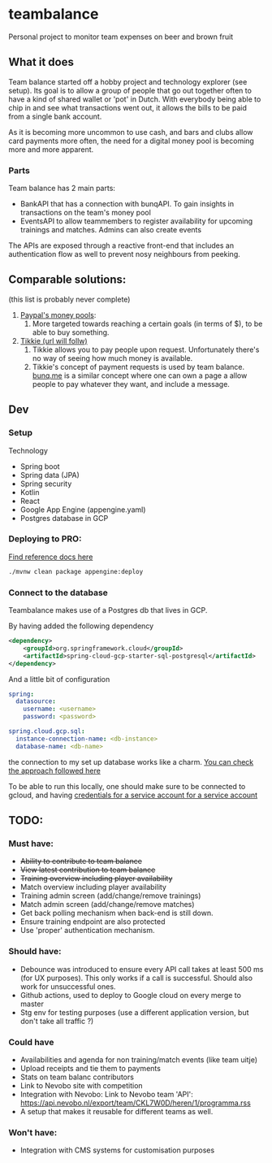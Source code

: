 # teambalance
Personal project to monitor team expenses on beer and brown fruit

## What it does
Team balance started off a hobby project and technology explorer (see setup). Its goal is to allow a group of people 
that go out together often to have a kind of shared wallet or 'pot' in Dutch. With everybody being able to chip in and 
see what transactions went out, it allows the bills to be paid from a single bank account.

As it is becoming more uncommon to use cash, and bars and clubs allow card payments more often,
 the need for a digital money pool is becoming more and more apparent.


### Parts
Team balance has 2 main parts:

- BankAPI that has a connection with bunqAPI. To gain insights in transactions on the team's money pool
- EventsAPI to allow teammembers to register availability for upcoming trainings and matches. Admins can also create events

The APIs are exposed through a reactive front-end that includes an authentication flow as well to prevent nosy neighbours
from peeking.

## Comparable solutions:
(this list is probably never complete)

1. [Paypal's money pools](https://www.paypal.com/uk/webapps/mpp/money-pools):
    1.  More targeted towards reaching a certain goals (in terms of $), to be able to buy something.
1. [Tikkie (url will follw)](#)
    1. Tikkie allows you to pay people upon request. Unfortunately there's no way of seeing how much money is available.
    1. Tikkie's concept of payment requests is used by team balance. [bunq.me](https://bunq.me) is a similar concept where
    one can own a page a allow people to pay whatever they want, and include a message.


## Dev

### Setup

Technology

- Spring boot
- Spring data (JPA)
- Spring security
- Kotlin
- React
- Google App Engine (appengine.yaml)
- Postgres database in GCP


### Deploying to PRO:

[Find reference docs here](https://cloud.google.com/appengine/docs/standard/java/tools/uploadinganapp)


```bash
./mvnw clean package appengine:deploy
```

### Connect to the database
Teambalance makes use of a Postgres db that lives in GCP.

By having added the following dependency  
```xml
<dependency>
    <groupId>org.springframework.cloud</groupId>
    <artifactId>spring-cloud-gcp-starter-sql-postgresql</artifactId>
</dependency>
```

And a little bit of configuration
```yaml
spring:
  datasource:
    username: <username>
    password: <password>

spring.cloud.gcp.sql:
  instance-connection-name: <db-instance>
  database-name: <db-name>
```
the connection to my set up database works like a charm. [You can check the approach followed here](https://github.com/spring-cloud/spring-cloud-gcp/tree/master/spring-cloud-gcp-samples/spring-cloud-gcp-data-jpa-sample) 

To be able to run this locally, one should make sure to be connected to gcloud, and having [credentials for a service account
for a service account](https://cloud.google.com/sdk/gcloud/reference/auth/application-default/login)

## TODO:
### Must have:
 - ~~Ability to contribute to team balance~~
 - ~~View latest contribution to team balance~~
 - ~~Training overview including player availability~~
 - Match overview including player availability
 - Training admin screen (add/change/remove trainings)
 - Match admin screen (add/change/remove matches)
 - Get back polling mechanism when back-end is still down.
 - Ensure training endpoint are also protected
 - Use 'proper' authentication mechanism.
 
### Should have:
 - Debounce was introduced to ensure every API call takes at least 500 ms (for UX purposes). This only works if a call is successful. Should also work for unsuccessful ones.
 - Github actions, used to deploy to Google cloud on every merge to master 
 - Stg env for testing purposes (use a different application version, but don't take all traffic ?)
 
### Could have
 - Availabilities and agenda for non training/match events (like team uitje)
 - Upload receipts and tie them to payments
 - Stats on team balanc contributors
 - Link to Nevobo site with competition
 - Integration with Nevobo: Link to Nevobo team 'API': https://api.nevobo.nl/export/team/CKL7W0D/heren/1/programma.rss
 - A setup that makes it reusable for different teams as well.
 
### Won't have:
 - Integration with CMS systems for customisation purposes
 